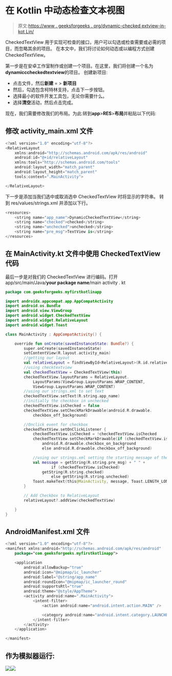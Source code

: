 # 在 Kotlin 中动态检查文本视图

> 原文:[https://www . geeksforgeeks . org/dynamic-checked extview-in-kot Lin/](https://www.geeksforgeeks.org/dynamic-checkedtextview-in-kotlin/)

CheckedTextView 用于实现可检查的接口，用户可以勾选或检查需要或必需的项目，而忽略其余的项目。
在本文中，我们将讨论如何动态或以编程方式创建 CheckedTextView。

第一步是在安卓工作室制作或创建一个项目。在这里，我们将创建一个名为**dynamicccheckedtextview**的项目。
创建新项目:

*   点击文件，然后**新建** = > **新项目**
*   然后，勾选包含柯特林支持，点击下一步按钮。
*   选择最小的软件开发工具包，无论你需要什么。
*   选择**清空**活动，然后点击完成。

现在，我们需要修改我们的布局。为此:转到**app**>**RES**>**布局**并粘贴以下代码:

## 修改 activity_main.xml 文件

```kt
<?xml version="1.0" encoding="utf-8"?>
<RelativeLayout
    xmlns:android="http://schemas.android.com/apk/res/android"
    android:id="@+id/relativeLayout"
    xmlns:tools="http://schemas.android.com/tools"
    android:layout_width="match_parent"
    android:layout_height="match_parent"
    tools:context=".MainActivity">

</RelativeLayout>
```

下一步是添加当我们选中或取消选中 CheckedTextView 时将显示的字符串。
转到 res/values/strings.xml 并添加以下行。

```kt
<resources>
    <string name="app_name">DynamicCheckedTextView</string>
    <string name="checked">checked</string>
    <string name="unchecked">unchecked</string>
    <string name="pre_msg">TextView is</string>
</resources>
```

## 在 MainActivity.kt 文件中使用 CheckedTextView 代码

最后一步是对我们的 CheckedTextView 进行编码。打开 app/src/main/Java/**your package name**/main activity . kt

```kt
package com.geeksforgeeks.myfirstkotlinapp

import androidx.appcompat.app.AppCompatActivity
import android.os.Bundle
import android.view.ViewGroup
import android.widget.CheckedTextView
import android.widget.RelativeLayout
import android.widget.Toast

class MainActivity : AppCompatActivity() {

    override fun onCreate(savedInstanceState: Bundle?) {
        super.onCreate(savedInstanceState)
        setContentView(R.layout.activity_main)
        //getting our layout
        val relativeLayout = findViewById<RelativeLayout>(R.id.relativeLayout)
        //using checktextview
        val checkedTextView = CheckedTextView(this)
        checkedTextView.layoutParams = RelativeLayout.
            LayoutParams(ViewGroup.LayoutParams.WRAP_CONTENT,
            ViewGroup.LayoutParams.WRAP_CONTENT)
        //using our strings.xml to set text
        checkedTextView.setText(R.string.app_name)
        //initially the checkbox in unchecked
        checkedTextView.isChecked = false
        checkedTextView.setCheckMarkDrawable(android.R.drawable.
            checkbox_off_background)

        //Onclick event for checkbox
        checkedTextView.setOnClickListener {
            checkedTextView.isChecked = !checkedTextView.isChecked
            checkedTextView.setCheckMarkDrawable(if (checkedTextView.isChecked)
                android.R.drawable.checkbox_on_background 
                else android.R.drawable.checkbox_off_background)

            //using our strings.xml setting the starting message of the toast
            val message = getString(R.string.pre_msg) + " " + 
                    if (checkedTextView.isChecked)
                getString(R.string.checked) 
                    else getString(R.string.unchecked)
            Toast.makeText(this@MainActivity, message, Toast.LENGTH_LONG).show()
        }

        // Add Checkbox to RelativeLayout
        relativeLayout?.addView(checkedTextView)

    }
}
```

## AndroidManifest.xml 文件

```kt
<?xml version="1.0" encoding="utf-8"?>
<manifest xmlns:android="http://schemas.android.com/apk/res/android"
    package="com.geeksforgeeks.myfirstkotlinapp">

    <application
        android:allowBackup="true"
        android:icon="@mipmap/ic_launcher"
        android:label="@string/app_name"
        android:roundIcon="@mipmap/ic_launcher_round"
        android:supportsRtl="true"
        android:theme="@style/AppTheme">
        <activity android:name=".MainActivity">
            <intent-filter>
                <action android:name="android.intent.action.MAIN" />

                <category android:name="android.intent.category.LAUNCHER" />
            </intent-filter>
        </activity>
    </application>

</manifest>
```

## 作为模拟器运行:

![](img/462475f8135410a1a78c4fbd09aa84de.png)![](img/5dc49e1aa65844bd4afe55347609cad3.png)